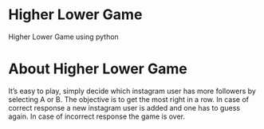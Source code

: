 # Higher Lower Game
Higher Lower Game using python

# About Higher Lower Game

It’s easy to play, simply decide which instagram user has more followers by selecting A or B. The objective is to get the most right in a row. In case of correct response a new instagram user is added and one has to guess again. In case of incorrect response the game is over.
